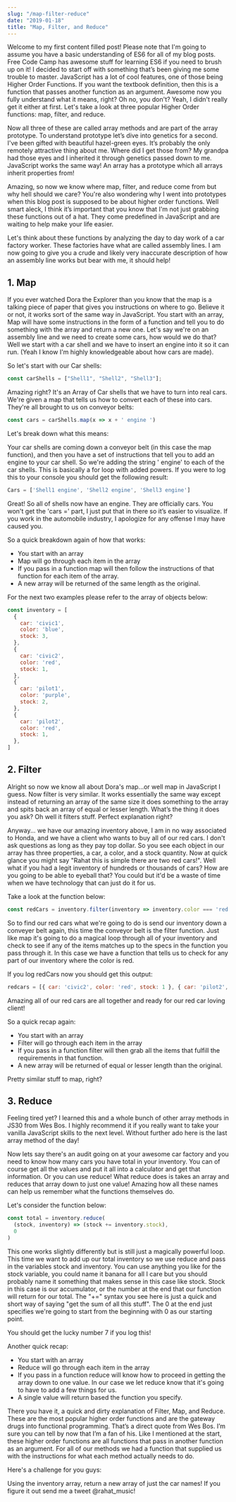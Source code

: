 ```yaml
---
slug: "/map-filter-reduce"
date: "2019-01-18"
title: "Map, Filter, and Reduce"
---
```



Welcome to my first content filled post! Please note that I'm going to assume you have a basic understanding of ES6 for all of my blog posts. Free Code Camp has awesome stuff for learning ES6 if you need to brush up on it! I decided to start off with something that’s been giving me some trouble to master. JavaScript has a lot of cool features, one of those being Higher Order Functions. If you want the textbook definition, then this is a function that passes another function as an argument. Awesome now you fully understand what it means, right? Oh no, you don't? Yeah, I didn't really get it either at first. Let's take a look at three popular Higher Order functions: map, filter, and reduce.

Now all three of these are called array methods and are part of the array prototype. To understand prototype let’s dive into genetics for a second. I've been gifted with beautiful hazel-green eyes. It’s probably the only remotely attractive thing about me. Where did I get those from? My grandpa had those eyes and I inherited it through genetics passed down to me. JavaScript works the same way! An array has a prototype which all arrays inherit properties from!

Amazing, so now we know where map, filter, and reduce come from but why hell should we care? You're also wondering why I went into prototypes when this blog post is supposed to be about higher order functions. Well smart aleck, I think it’s important that you know that I'm not just grabbing these functions out of a hat. They come predefined in JavaScript and are waiting to help make your life easier.

Let's think about these functions by analyzing the day to day work of a car factory worker. These factories have what are called assembly lines. I am now going to give you a crude and likely very inaccurate description of how an assembly line works but bear with me, it should help!

## 1. Map

If you ever watched Dora the Explorer than you know that the map is a talking piece of paper that gives you instructions on where to go. Believe it or not, it works sort of the same way in JavaScript. You start with an array, Map will have some instructions in the form of a function and tell you to do something with the array and return a new one. Let's say we're on an assembly line and we need to create some cars, how would we do that? Well we start with a car shell and we have to insert an engine into it so it can run. (Yeah I know I'm highly knowledgeable about how cars are made).

So let's start with our Car shells:

```javascript
const carShells = ["Shell1", "Shell2", "Shell3"];
```

Amazing right? It's an Array of Car shells that we have to turn into real cars. We're given a map that tells us how to convert each of these into cars. They're all brought to us on conveyor belts:

```javascript
const cars = carShells.map(x => x + ' engine ')
```

Let's break down what this means:

Your car shells are coming down a conveyor belt (in this case the map function), and then you have a set of instructions that tell you to add an engine to your car shell. So we're adding the string ' engine' to each of the car shells. This is basically a for loop with added powers. If you were to log this to your console you should get the following result:

```javascript
Cars = ['Shell1 engine', 'Shell2 engine', 'Shell3 engine']
```

Great! So all of shells now have an engine. They are officially cars. You won't get the 'cars =' part, I just put that in there so it’s easier to visualize. If you work in the automobile industry, I apologize for any offense I may have caused you.

So a quick breakdown again of how that works:

- You start with an array
- Map will go through each item in the array
- If you pass in a function map will then follow the instructions of that function for each item of the array.
- A new array will be returned of the same length as the original.

For the next two examples please refer to the array of objects below:

```javascript
const inventory = [
  {
    car: 'civic1',
    color: 'blue',
    stock: 3,
  },
  {
    car: 'civic2',
    color: 'red',
    stock: 1,
  },
  {
    car: 'pilot1',
    color: 'purple',
    stock: 2,
  },
  {
    car: 'pilot2',
    color: 'red',
    stock: 1,
  },
]
```

## 2. Filter

Alright so now we know all about Dora's map...or well map in JavaScript I guess. Now filter is very similar. It works essentially the same way except instead of returning an array of the same size it does something to the array and spits back an array of equal or lesser length. What’s the thing it does you ask? Oh well it filters stuff. Perfect explanation right?

Anyway... we have our amazing inventory above, I am in no way associated to Honda, and we have a client who wants to buy all of our red cars. I don't ask questions as long as they pay top dollar. So you see each object in our array has three properties, a car, a color, and a stock quantity. Now at quick glance you might say "Rahat this is simple there are two red cars!". Well what if you had a legit inventory of hundreds or thousands of cars? How are you going to be able to eyeball that? You could but it'd be a waste of time when we have technology that can just do it for us.

Take a look at the function below:

```javascript
const redCars = inventory.filter(inventory => inventory.color === 'red')
```

So to find our red cars what we're going to do is send our inventory down a conveyer belt again, this time the conveyor belt is the filter function. Just like map it's going to do a magical loop through all of your inventory and check to see if any of the items matches up to the specs in the function you pass through it. In this case we have a function that tells us to check for any part of our inventory where the color is red.

If you log redCars now you should get this output:

```javascript
redcars = [{ car: 'civic2', color: 'red', stock: 1 }, { car: 'pilot2', color: 'red', stock: 1 }]
```

Amazing all of our red cars are all together and ready for our red car loving client!

So a quick recap again:

- You start with an array
- Filter will go through each item in the array
- If you pass in a function filter will then grab all the items that fulfill the requirements in that function.
- A new array will be returned of equal or lesser length than the original.

Pretty similar stuff to map, right?

## 3. Reduce

Feeling tired yet? I learned this and a whole bunch of other array methods in JS30 from Wes Bos. I highly recommend it if you really want to take your vanilla JavaScript skills to the next level. Without further ado here is the last array method of the day!

Now lets say there's an audit going on at your awesome car factory and you need to know how many cars you have total in your inventory. You can of course get all the values and put it all into a calculator and get that information. Or you can use reduce! What reduce does is takes an array and reduces that array down to just one value! Amazing how all these names can help us remember what the functions themselves do.

Let's consider the function below:

```javascript
const total = inventory.reduce(
  (stock, inventory) => (stock += inventory.stock),
  0
)
```

This one works slightly differently but is still just a magically powerful loop. This time we want to add up our total inventory so we use reduce and pass in the variables stock and inventory. You can use anything you like for the stock variable, you could name it banana for all I care but you should probably name it something that makes sense in this case like stock. Stock in this case is our accumulator, or the number at the end that our function will return for our total. The "+=" syntax you see here is just a quick and short way of saying "get the sum of all this stuff". The 0 at the end just specifies we're going to start from the beginning with 0 as our starting point.

You should get the lucky number 7 if you log this!

Another quick recap:

- You start with an array
- Reduce will go through each item in the array
- If you pass in a function reduce will know how to proceed in getting the array down to one value. In our case we let reduce know that it's going to have to add a few things for us.
- A single value will return based the function you specify.

There you have it, a quick and dirty explanation of Filter, Map, and Reduce. These are the most popular higher order functions and are the gateway drugs into functional programming. That’s a direct quote from Wes Bos. I’m sure you can tell by now that I’m a fan of his. Like I mentioned at the start, these higher order functions are all functions that pass in another function as an argument. For all of our methods we had a function that supplied us with the instructions for what each method actually needs to do. 

Here's a challenge for you guys:

Using the inventory array, return a new array of just the car names! If you figure it out send me a tweet @rahat_music!

